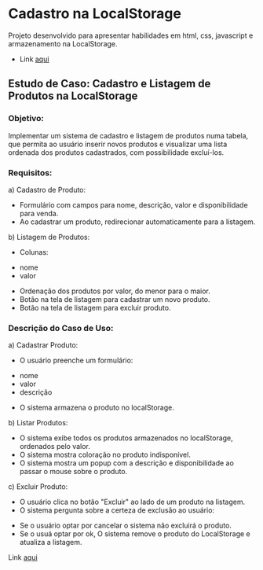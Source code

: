 # Cadastro na LocalStorage<br>

Projeto desenvolvido para apresentar habilidades em html, css, javascript e armazenamento na LocalStorage.</br>
- Link [aqui](https://michelmathos.github.io/cadastro-localstorage/)</br>
## Estudo de Caso: Cadastro e Listagem de Produtos na LocalStorage

### Objetivo:
Implementar um sistema de cadastro e listagem de produtos numa tabela, que permita ao usuário inserir novos produtos e visualizar uma lista ordenada dos produtos cadastrados, com possibilidade excluí-los.

### Requisitos:

a) Cadastro de Produto:
- Formulário com campos para nome, descrição, valor e disponibilidade para venda.
- Ao cadastrar um produto, redirecionar automaticamente para a listagem.

b) Listagem de Produtos:
- Colunas:
* nome
* valor
- Ordenação dos produtos por valor, do menor para o maior.
- Botão na tela de listagem para cadastrar um novo produto.
- Botão na tela de listagem para excluir produto.

### Descrição do Caso de Uso:

a) Cadastrar Produto:
- O usuário preenche um formulário:
* nome
* valor
* descrição
- O sistema armazena o produto no localStorage.

b) Listar Produtos:
- O sistema exibe todos os produtos armazenados no localStorage, ordenados pelo valor.
- O sistema mostra coloração no produto indisponível.
- O sistema mostra um popup com a descrição e disponibilidade ao passar o mouse sobre o produto.

c) Excluir Produto:
- O usuário clica no botão "Excluir" ao lado de um produto na listagem.
- O sistema pergunta sobre a certeza de exclusão ao usuário:
* Se o usuário optar por cancelar o sistema não excluirá o produto.
* Se o usuá optar por ok, O sistema remove o produto do LocalStorage e atualiza a listagem.

Link [aqui](https://michelmathos.github.io/cadastro-localstorage/)
